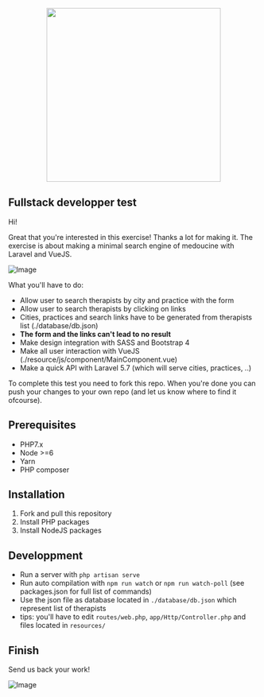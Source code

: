 <p align="center"><img src="https://www.medoucine.com/images/logos/logo.svg" width="350"></p>

## Fullstack developper test

Hi!

Great that you're interested in this exercise! Thanks a lot for making it. The exercise is about making a minimal search engine of medoucine with Laravel and VueJS.

![Image](https://github.com/medoucine/fullstack-recruitment-test/blob/master/result.gif)

What you'll have to do:
- Allow user to search therapists by city and practice with the form
- Allow user to search therapists by clicking on links
- Cities, practices and search links have to be generated from therapists list (./database/db.json)
- **The form and the links can't lead to no result**
- Make design integration with SASS and Bootstrap 4
- Make all user interaction with VueJS (./resource/js/component/MainComponent.vue)
- Make a quick API with Laravel 5.7 (which will serve cities, practices, ..)


To complete this test you need to fork this repo. When you're done you can push your changes to your own repo (and let us know where to find it ofcourse).

## Prerequisites
- PHP7.x
- Node >=6
- Yarn
- PHP composer

## Installation

1. Fork and pull this repository
2. Install PHP packages
3. Install NodeJS packages

## Developpment

- Run a server with `php artisan serve`
- Run auto compilation with `npm run watch` or `npm run watch-poll` (see packages.json for full list of commands) 
- Use the json file as database located in `./database/db.json` which represent list of therapists
- tips: you'll have to edit `routes/web.php`, `app/Http/Controller.php` and files located in `resources/`

## Finish

Send us back your work!


![Image](https://github.com/medoucine/fullstack-recruitment-test/blob/master/result.png)

